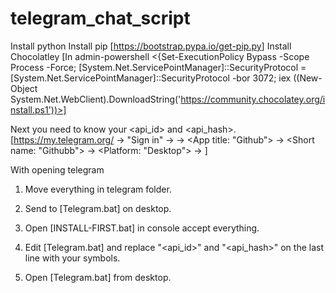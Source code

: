 # telegram_chat_script

Install python 
Install pip [<https://bootstrap.pypa.io/get-pip.py>]
Install Chocolatley [In admin-powershell <{Set-ExecutionPolicy Bypass -Scope Process -Force; [System.Net.ServicePointManager]::SecurityProtocol = [System.Net.ServicePointManager]::SecurityProtocol -bor 3072; iex ((New-Object System.Net.WebClient).DownloadString('https://community.chocolatey.org/install.ps1'))>]

Next you need to know your <api_id> and <api_hash>. [<https://my.telegram.org/> -> "Sign in" -> <API Development Tools> -> <App title: "Github"> -> <Short name: "Githubb"> -> <Platform: "Desktop"> -> <Create application>]

With opening telegram

1. Move everything in telegram folder.

2. Send to [Telegram.bat] on desktop.

3. Open [INSTALL-FIRST.bat] in console accept everything.

4. Edit [Telegram.bat] and replace "<api_id>" and "<api_hash>" on the last line with your symbols.

5. Open [Telegram.bat] from desktop.
